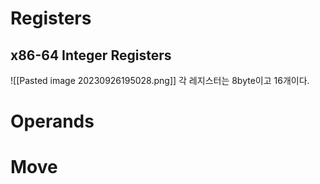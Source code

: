 # Registers
## x86-64 Integer Registers
![[Pasted image 20230926195028.png]]
각 레지스터는 8byte이고 16개이다.
# Operands

# Move